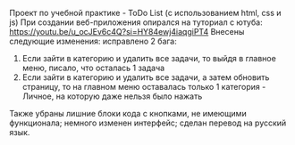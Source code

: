 Проект по учебной практике - ToDo List (с использованием html, css и js)
При создании веб-приложения опирался на туториал с ютуба: https://youtu.be/u_ocJEv6c4Q?si=HY84ewj4iaqgiPT4
Внесены следующие изменения: исправлено 2 бага: 
1) Если зайти в категорию и удалить все задачи, то выйдя в главное меню, писало, что осталась 1 задача
2) Если зайти в категорию и удалить все задачи, а затем обновить страницу, то на главном меню оставалась только 1 категория - Личное, на которую даже нельзя было нажать

Также убраны лишние блоки кода с кнопками, не имеющими функционала; немного изменен интерфейс; сделан перевод на русский язык. 